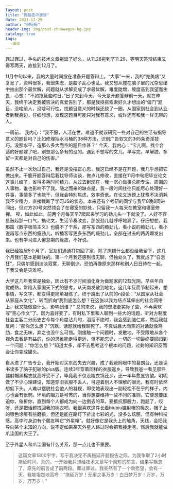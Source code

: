 ```yaml
---
layout: post
title: "拖延症の漫谈"
date: 2021-11-29
author: "何短短"
header-img: img/post-zhuawaguo-bg.jpg
catalog: true
tags: 
  -漫谈
---
```


罪过罪过，手头的技术文章拖延了好久，从11.26拖到了11.29，等明天答辩结束又得写两天，直接到12月了。

11月中旬以来，我的大量时间投在准备开题答辩上。“大事”一来，我的“完美病”又复发了，资料很多，我很焦虑，是脑子乱心也乱。我又想从搅在脑子里的冗杂思绪中抽出那个最优解，问题就从求解变成了求最优解，难度陡增，坡度高到我望而生畏，心想：“不如拖延些时日。”日子来到今天，今天是开题答辩前一天。就在昨天，我终于决定我被否决的真爱告别了，那是我抠抠索索好久才想出的“偏门”题目，没啥前人，没啥可行性，找题目意义的时候还绕了一圈，从国家到社会到从业者到我身边，仔细想想，发现这题目可能只对我有意义，或许还有和我一样无聊的人。

一周前， 我内心：”我不服，人活在世，难道不就该研究一些对自己的生活有指导意义的题目吗？比如修理抽水马桶的38种方法，识别广告软文的365条奇淫技巧。没那水平，造那么多大而空的题目作甚？”
今天，我内心：“宝儿啊，找个合适的好题嫁了吧，别想那么多有的没的。遇到不想写的文儿，早写完，早解脱，多留一天都是对自己的伤害。”

虽然不止一次劝过自己，我还是没摆正心思，我这已经不是在开题，我几乎想把它做出来。干脆开题答辩后我找导师谈谈，做点儿修改，直接在11月中旬把毕业论文这事儿结了，省得多耗时间精力。从过去到现在，我一沉心做事总能专注，周围的人事物，谁也影响不了我。随之而来的缺点是，我一段时间往往只能尽心处理好一件事，事情多了也能干，但我会特别焦虑，效率奇低。在论文选题上犹豫不决消耗我不少精力，直接截断了学习JS的状态。本来还有个考研的同学与我早8晚8同进同出，但对方20号突然领会了在寝室的妙处，只留我一人每天在教室和寝室修禅。
唉，如此如此，前两个月每天早7爬起来学习的劲儿头一下就没了。人好不容易鼓起那一口气，搞论文，生活节奏改变，那股劲儿就呼呼地漏了。仔细想想，我那篇《数字极简主义》也脱不了干系，那写东西的瘾劲儿，看小说的瘾劲儿，看小说再写点东西的瘾劲儿，听播客写更多东西的瘾劲儿，全部在过去的两周爆发出来。也有学习进入倦怠期的缘故，不好说。

我已经独居5个月了，室友们通通打包回了家，除了床铺什么都没给我留下，这几个月我们基本是断联的。第一个月我还感到很无聊，但独处久了，我就成了“自恋狂”，只偶尔感到淡淡寂寞，无聊倒少。恐怕再像原来那样和别人日日待在一起，于我又会是灾难吧。

大学这几年我常是独处，因此有不少时间消化身为做题家的12载光阴。早些年自觉成熟，常陷入家国天下式的思考，从天南发散到地北，这几年反而节制起来，想事情，写文字，都变得更简单凝练了。终于跳出了从前的n段论：“从国家从社会从家庭从文化”，转而折向“我到底怎么想？在这张以我为结点延伸出的社会网络上，我又能做些什么，影响到谁？” 总的来说，我的想法更实际了些，不再喜欢写“空心作文”了。因为喜好变了，有时私下里和人聊到一些大的话题，听对方制度社会主客二分历史古今每个角度沾几句，滔滔不绝时，我会感到脑仁疼，然后我就反问：“那你怎么想？”沉默，话题就给我聊死了。不真诚且大而空的对话就像鸡肋，食之无味，弃之也没什么可惜。刚接触一个问题时，发散地，不受限地从各个视角去看是有益的，你的思维能走得更远，但不能忘记，一切的一切最终要回归到一个问题：“你怎么想？”知道太多，却不去思考这个根本的问题，过剩的知识反而会让你变成罐头。

自从进了广告专业，我开始对买东西失去兴趣，成了我爸妈眼中的葛朗台，还是读书读多了脑子犯轴的plus版。连续3年穿着同样的衣服返乡，导致我爸一看见那件镭射帽黑棉衣就高呼受不了，毕竟我不仅没能衣锦还乡，还一年年愈显穷酸。明明做了不少心理建设，知道穿旧衣服不丢人，可迎着别人不理解的眼光，我有时依然想低下头。人难以摆脱社会他人的凝视，即使她表现出一副轻松不在乎的样子，内心也会有怅惘。环境的阻力是可怖的，当你想要维持一些不同的准则，它便想要压迫你，催折你，直到每个人都成为向一边倒去的草。要抵抗那股力，跑题了，哎呀，还是把话题拽回我的棉衣吧。我很喜欢这件长着biubiu镭射帽的棉衣，帽子上的银色涂层有些磨损，但还是能在路灯下折出七彩的光，没多么炫丽，但有种科技感。高中时身边有个朋友叫它“外星帽”。就好像它是我头上的触角，天线，会把我导向某个未知的方向，说不定如果某天外星人路过时会把我接走呢，然后我就能做爪洼国的大王了。

至于外星人和爪洼国有什么关系，那一点儿也不重要。

> 这篇文章1800宇字，写于我决定不再拖延开题报告之际，为我争取了2小时拖延时间。真的，一开始我只想给技术文章写个简短的前言，结果写飘忽了，原先的前言成了前两段。罪过罪过。我突然有了一个新愿望，会有一天，我能坦然地高呼：“拖延万岁！无用之事万岁！白日梦万岁！万岁，万岁，万万岁！”

